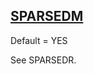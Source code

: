 ## [SPARSEDM](https://nexus.hexagon.com/documentationcenter/bundle/MSC_Nastran_2022.4/page/Nastran_Combined_Book/qrg/parameters/TOC.SPARSEDM.xhtml)

Default = YES

See SPARSEDR.

